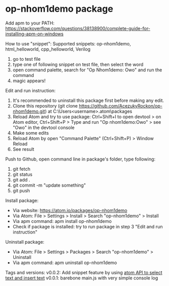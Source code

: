 # op-nhom1demo package

Add apm to your PATH: https://stackoverflow.com/questions/38138900/complete-guide-for-installing-apm-on-windows

How to use "snippet":
Supported snippets: op-nhom1demo, html_helloworld, cpp_helloworld, Verilog
1. go to test file
2. type one of following snippet on test file, then select the word
3. open command palette, search for "Op Nhom1demo: Owo" and run the command
4. magic appears!

Edit and run instruction:
1. It's recommended to uninstall this package first before making any edit.
2. Clone this repository (git clone https://github.com/AcezukyRockon/op-nhom1demo.git) at C:\Users\<username>\.atom\packages
3. Reload Atom and try to use package: Ctrl+Shift+I to open devtool > on Atom editor, Ctrl+Shift+P > Type and run "Op nhom1demo:Owo" > see "Owo" in the devtool console
4. Make some edits
5. Reload Atom by open "Command Palette" (Ctrl+Shift+P) > Window Reload
6. See result

Push to Github, open command line in package's folder, type following:
1. git fetch
2. git status
3. git add .
4. git commit -m "update something"
5. git push

Install package:
- Via website: https://atom.io/packages/op-nhom1demo
- Via Atom: File > Settings > Install > Search "op-nhom1demo" > Install
- Via apm command: apm install op-nhom1demo
- Check if package is installed: try to run package in step 3 "Edit and run instruction"

Uninstall package:
- Via Atom: File > Settings > Packages > Search "op-nhom1demo" > Uninstall
- Via apm command: apm uninstall op-nhom1demo

Tags and versions:
v0.0.2: Add snippet feature by using [atom API to select text and insert text](https://flight-manual.atom.io/hacking-atom/sections/package-modifying-text/)
v0.0.1: barebone main.js with very simple console log
